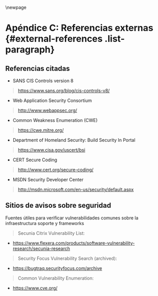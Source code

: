 \newpage
# Apéndice C: Referencias externas {#external-references .list-paragraph}

## Referencias citadas

- SANS CIS Controls version 8

> <https://www.sans.org/blog/cis-controls-v8/>

- Web Application Security Consortium

> <http://www.webappsec.org/>

- Common Weakness Enumeration (CWE)

> <https://cwe.mitre.org/>

- Department of Homeland Security: Build Security In Portal

> <https://www.cisa.gov/uscert/bsi>

- CERT Secure Coding

> <http://www.cert.org/secure-coding/>

- MSDN Security Developer Center

> <http://msdn.microsoft.com/en-us/security/default.aspx>

## Sitios de avisos sobre seguridad

Fuentes útiles para verificar vulnerabilidades comunes sobre la
infraestructura soporte y frameworks

> Secunia Citrix Vulnerability List:

- <https://www.flexera.com/products/software-vulnerability-research/secunia-research>

> Security Focus Vulnerability Search (archived):

- <https://bugtraq.securityfocus.com/archive>

> Common Vulnerability Enumeration:

- <https://www.cve.org/>
